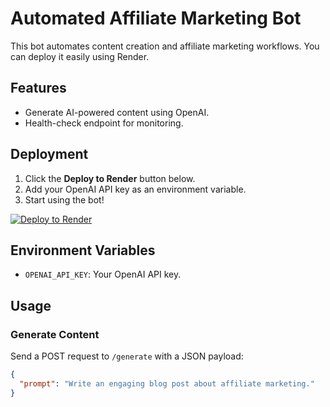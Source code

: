 
# Automated Affiliate Marketing Bot

This bot automates content creation and affiliate marketing workflows. You can deploy it easily using Render.

## Features
- Generate AI-powered content using OpenAI.
- Health-check endpoint for monitoring.

## Deployment

1. Click the **Deploy to Render** button below.
2. Add your OpenAI API key as an environment variable.
3. Start using the bot!

[![Deploy to Render](https://render.com/images/deploy-to-render-button.svg)](https://render.com/deploy)

## Environment Variables

- `OPENAI_API_KEY`: Your OpenAI API key.

## Usage

### Generate Content
Send a POST request to `/generate` with a JSON payload:
```json
{
  "prompt": "Write an engaging blog post about affiliate marketing."
}
```
